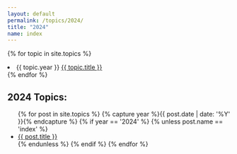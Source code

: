 ```yaml
---
layout: default
permalink: /topics/2024/
title: "2024"
name: index
---
```


{% for topic in site.topics %}
<li>{{ topic.year }} <a href="{{ site.baseurl }}{{ topic.url }}">{{ topic.title }}</a></li>
{% endfor %}


<div class="post">
	<h2>2024 Topics:</h2>
	<ul>
	  {% for post in site.topics %}
      {% capture year %}{{ post.date | date: '%Y' }}{% endcapture %}
      {% if year == '2024' %}
      {% unless post.name == 'index' %}
      <li><a href="{{ site.baseurl }}{{ post.url }}">{{ post.title }}</a></li>
      {% endunless %}
      {% endif %}
	  {% endfor %}
	</ul>
</div>